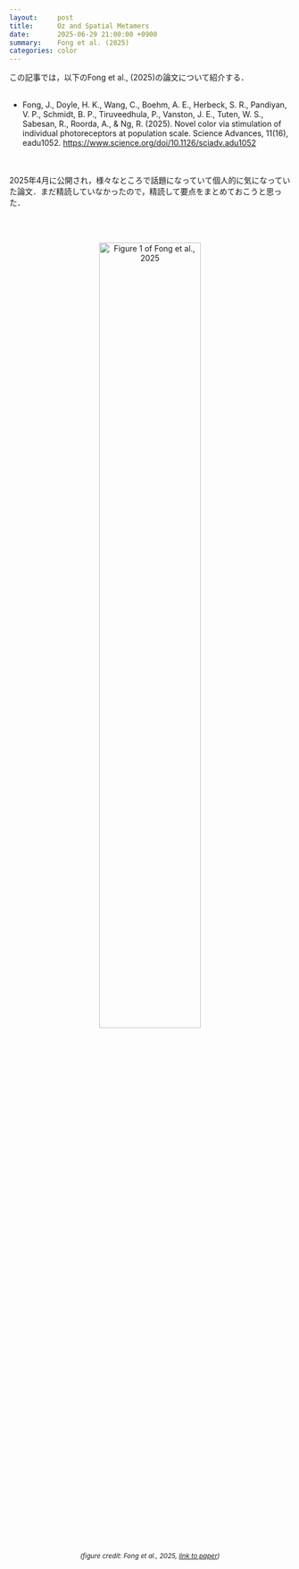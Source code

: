 ```yaml
---
layout:     post
title:      Oz and Spatial Metamers
date:       2025-06-29 21:00:00 +0900
summary:    Fong et al. (2025) 
categories: color
---
```


この記事では，以下のFong et al., (2025)の論文について紹介する．
<br><br>

- Fong, J., Doyle, H. K., Wang, C., Boehm, A. E., Herbeck, S. R., Pandiyan, V. P., Schmidt, B. P., Tiruveedhula, P., Vanston, J. E., Tuten, W. S., Sabesan, R., Roorda, A., & Ng, R. (2025). Novel color via stimulation of individual photoreceptors at population scale. Science Advances, 11(16), eadu1052.
https://www.science.org/doi/10.1126/sciadv.adu1052

<br><br>
2025年4月に公開され，様々なところで話題になっていて個人的に気になっていた論文．まだ精読していなかったので，精読して要点をまとめておこうと思った．

<br><br>

<div align="center" style="margin-bottom:40px">
	<img class="80" src="/images/fong_et_al_2025-f1" width="60%" alt="Figure 1 of Fong et al., 2025" />
<sub style="display: block; line-height: 1.5em">
	<i> (figure credit:
Fong et al., 2025,
<a href="[https://royalsocietypublishing.org/doi/10.1098/rspb.1983.0090](https://www.science.org/doi/10.1126/sciadv.adu1052)" target="_blank">link to paper</a>)</i></sub>
</div>
<br><br>


